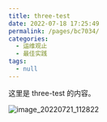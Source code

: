 ```yaml
---
title: three-test
date: 2022-07-18 17:25:49
permalink: /pages/bc7034/
categories:
  - 运维观止
  - 最佳实践
tags:
  - null
---
```


这里是 three-test 的内容。

![image_20220721_112822](https://cdn.staticaly.com/gh/eryajf/tu/main/img/image_20220721_112822.jpeg)